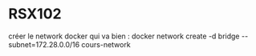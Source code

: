 # RSX102

créer le network docker qui va bien : 
docker network create -d bridge --subnet=172.28.0.0/16 cours-network
